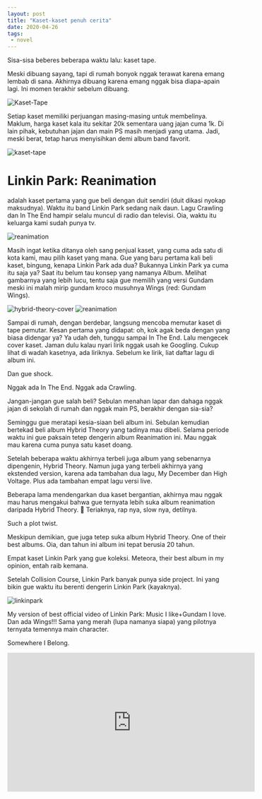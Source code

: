 ```yaml
---
layout: post
title: "Kaset-kaset penuh cerita"
date: 2020-04-26
tags:
 - novel
---
```


Sisa-sisa beberes beberapa waktu lalu: kaset tape.

Meski dibuang sayang, tapi di rumah bonyok nggak terawat karena emang lembab di sana. Akhirnya dibuang karena emang nggak bisa diapa-apain lagi. Ini momen terakhir sebelum dibuang. 

![Kaset-Tape](https://pbs.twimg.com/media/EWgpZyCUYAAyaFu.jpg)


Setiap kaset memiliki perjuangan masing-masing untuk membelinya. Maklum, harga kaset kala itu sekitar 20k sementara uang jajan cuma 1k. Di lain pihak, kebutuhan jajan dan main PS masih menjadi yang utama. Jadi, meski berat, tetap harus menyisihkan demi album band favorit. 

![kaset-tape](https://pbs.twimg.com/media/EWgqAGnVAAAqvJu.jpg)

# Linkin Park: Reanimation
adalah kaset pertama yang gue beli dengan duit sendiri (duit dikasi nyokap maksudnya). Waktu itu band Linkin Park sedang naik daun. Lagu Crawling dan In The End hampir selalu muncul di radio dan televisi. Oia, waktu itu keluarga kami sudah punya tv. 

![reanimation](https://pbs.twimg.com/media/EWgq_QDUEAAIpa7.jpg)


Masih ingat ketika ditanya oleh sang penjual kaset, yang cuma ada satu di kota kami, mau pilih kaset yang mana. Gue yang baru pertama kali beli kaset, bingung, kenapa Linkin Park ada dua? Bukannya Linkin Park ya cuma itu saja ya? Saat itu belum tau konsep yang namanya Album.
Melihat gambarnya yang lebih lucu, tentu saja gue memilih yang versi Gundam meski ini malah mirip gundam kroco musuhnya Wings (red: Gundam Wings). 

![hybrid-theory-cover](https://pbs.twimg.com/media/EWgsAm-UEAAoWmz.png)
![reanimation](https://pbs.twimg.com/media/EWgsDosUMAAEpCZ.png)


Sampai di rumah, dengan berdebar, langsung mencoba memutar kaset di tape pemutar. Kesan pertama yang didapat: oh, kok agak beda dengan yang biasa didengar ya? Ya udah deh, tunggu sampai In The End.
Lalu mengecek cover kaset. Jaman dulu kalau nyari lirik nggak usah ke Googling. Cukup lihat di wadah kasetnya, ada liriknya. Sebelum ke lirik, liat daftar lagu di album ini.

Dan gue shock.

Nggak ada In The End. Nggak ada Crawling.

Jangan-jangan gue salah beli?
Sebulan menahan lapar dan dahaga nggak jajan di sekolah di rumah dan nggak main PS, berakhir dengan sia-sia?

Seminggu gue meratapi kesia-siaan beli album ini. Sebulan kemudian bertekad beli album Hybrid Theory yang tadinya mau dibeli. Selama periode waktu ini gue paksain tetep dengerin album Reanimation ini. Mau nggak mau karena cuma punya satu kaset doang.

Setelah beberapa waktu akhirnya terbeli juga album yang sebenarnya dipengenin, Hybrid Theory. Namun juga yang terbeli akhirnya yang ekstended version, karena ada tambahan dua lagu, My December dan High Voltage. Plus ada tambahan empat lagu versi live. 

Beberapa lama mendengarkan dua kaset bergantian, akhirnya mau nggak mau harus mengakui bahwa gue ternyata lebih suka album reanimation daripada Hybrid Theory. 🤣 Teriaknya, rap nya, slow nya, detilnya.

Such a plot twist. 

Meskipun demikian, gue juga tetep suka album Hybrid Theory. One of their best albums. Oia, dan tahun ini album ini tepat berusia 20 tahun.

Empat kaset Linkin Park yang gue koleksi. Meteora, their best album in my opinion, entah raib kemana.

Setelah Collision Course, Linkin Park banyak punya side project. Ini yang bikin gue waktu itu berenti dengerin Linkin Park (kayaknya). 

![linkinpark](https://pbs.twimg.com/media/EWg33koU4AIxqyA.jpg)

My version of best official video of Linkin Park: Music I like+Gundam I love. Dan ada Wings!!! Sama yang merah (lupa namanya siapa) yang pilotnya ternyata temennya main character.


Somewhere I Belong.

<iframe width="560" height="315" src="https://www.youtube.com/embed/zsCD5XCu6CM" frameborder="0" allow="accelerometer; autoplay; encrypted-media; gyroscope; picture-in-picture" allowfullscreen></iframe>
